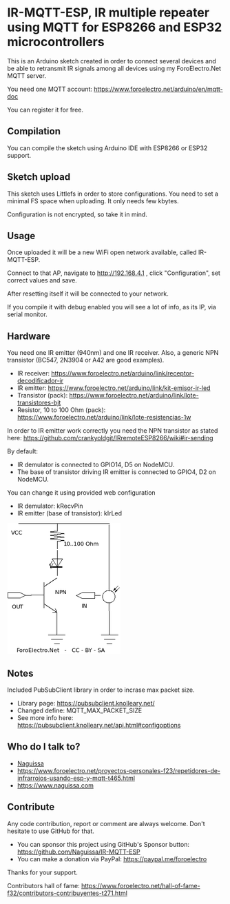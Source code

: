 # IR-MQTT-ESP, IR multiple repeater using MQTT for ESP8266 and ESP32 microcontrollers

This is an Arduino sketch created in order to connect several devices and be able to retransmit IR signals among all devices using my ForoElectro.Net MQTT server.

You need one MQTT account: https://www.foroelectro.net/arduino/en/mqtt-doc

You can register it for free.



## Compilation

You can compile the sketch using Arduino IDE with ESP8266 or ESP32 support.


## Sketch upload

This sketch uses Littlefs in order to store configurations. You need to set a minimal FS space when uploading. It only needs few kbytes.

Configuration is not encrypted, so take it in mind.


## Usage ##

Once uploaded it will be a new WiFi open network available, called IR-MQTT-ESP.

Connect to that AP, navigate to http://192.168.4.1 , click "Configuration", set correct values and save.

After resetting itself it will be connected to your network.

If you compile it with debug enabled you will see a lot of info, as its IP, via serial monitor.


## Hardware ##

You need one IR emitter (940nm) and one IR receiver. Also, a generic NPN transistor (BC547, 2N3904 or A42 are good examples).

 - IR receiver: https://www.foroelectro.net/arduino/link/receptor-decodificador-ir
 - IR emitter: https://www.foroelectro.net/arduino/link/kit-emisor-ir-led
 - Transistor (pack): https://www.foroelectro.net/arduino/link/lote-transistores-bjt
 - Resistor, 10 to 100 Ohm (pack): https://www.foroelectro.net/arduino/link/lote-resistencias-1w


In order to IR emitter work correctly you need the NPN transistor as stated here: https://github.com/crankyoldgit/IRremoteESP8266/wiki#ir-sending

By default:
 - IR demulator is connected to GPIO14, D5 on NodeMCU.
 - The base of transistor driving IR emitter is connected to GPIO4, D2 on NodeMCU.

You can change it using provided web configuration
 - IR demulator: kRecvPin
 - IR emitter (base of transistor): kIrLed


![schematic](https://github.com/naguissa/IR-MQTT-ESP/raw/master/img/schematic.png)


## Notes ##

Included PubSubClient library in order to incrase max packet size.

 - Library page: https://pubsubclient.knolleary.net/
 - Changed define: MQTT_MAX_PACKET_SIZE
 - See more info here: https://pubsubclient.knolleary.net/api.html#configoptions



## Who do I talk to? ##

 * [Naguissa](https://github.com/Naguissa)
 * https://www.foroelectro.net/proyectos-personales-f23/repetidores-de-infrarrojos-usando-esp-y-mqtt-t465.html
 * https://www.naguissa.com


## Contribute ##

Any code contribution, report or comment are always welcome. Don't hesitate to use GitHub for that.


 * You can sponsor this project using GitHub's Sponsor button: https://github.com/Naguissa/IR-MQTT-ESP
 * You can make a donation via PayPal: https://paypal.me/foroelectro


Thanks for your support.


Contributors hall of fame: https://www.foroelectro.net/hall-of-fame-f32/contributors-contribuyentes-t271.html
